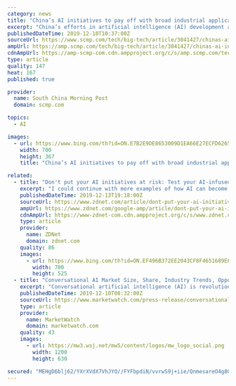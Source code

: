 ```yaml
---
category: news
title: "China’s AI initiatives to pay off with broad industrial applications, iFlytek founder says"
excerpt: "China’s efforts in artificial intelligence (AI) development are starting to pay off, with wider industrial applications set to be deployed, amid the protracted tech and trade war with the United States. Liu Qingfeng, the founder and chairman of iFlytek, highlighted that progress on Monday at a conference in Beijing, where he said AI advances ..."
publishedDateTime: 2019-12-10T10:37:00Z
sourceUrl: https://www.scmp.com/tech/big-tech/article/3041427/chinas-ai-initiatives-pay-broad-industrial-applications-iflytek
ampUrl: https://amp.scmp.com/tech/big-tech/article/3041427/chinas-ai-initiatives-pay-broad-industrial-applications-iflytek
cdnAmpUrl: https://amp-scmp-com.cdn.ampproject.org/c/s/amp.scmp.com/tech/big-tech/article/3041427/chinas-ai-initiatives-pay-broad-industrial-applications-iflytek
type: article
quality: 147
heat: 167
published: true

provider:
  name: South China Morning Post
  domain: scmp.com

topics:
  - AI

images:
  - url: https://www.bing.com/th?id=ON.E7B2E9DE8653009D1EA66E27ECFD6265
    width: 700
    height: 367
    title: "China’s AI initiatives to pay off with broad industrial applications, iFlytek founder says"

related:
  - title: "Don't put your AI initiatives at risk: Test your AI-infused applications!"
    excerpt: "I could continue with more examples of how AI can become harmful. Enterprises are infusing their enterprise applications with AI technology and building new AI-based digital experiences to transform business and accelerate their digital transformation programs. But there is a chance that all these positives about AI could end, especially if we ..."
    publishedDateTime: 2019-12-13T19:18:00Z
    sourceUrl: https://www.zdnet.com/article/dont-put-your-ai-initiatives-at-risk-test-your-ai-infused-applications/
    ampUrl: https://www.zdnet.com/google-amp/article/dont-put-your-ai-initiatives-at-risk-test-your-ai-infused-applications/
    cdnAmpUrl: https://www-zdnet-com.cdn.ampproject.org/c/s/www.zdnet.com/google-amp/article/dont-put-your-ai-initiatives-at-risk-test-your-ai-infused-applications/
    type: article
    provider:
      name: ZDNet
      domain: zdnet.com
    quality: 86
    images:
      - url: https://www.bing.com/th?id=ON.EF496B372EE2043CF8F4651689EF8A88
        width: 700
        height: 525
  - title: "Conversational AI Market Size, Share, Industry Trends, Opportunities, Business Revenue, Forecast and Growth Prospective"
    excerpt: "Conversational artificial intelligence (AI) is revolutionizing the way enterprises interact with customers. Intelligent virtual assistants and chatbots help organizations to resolve repetitive customer queries and proactively offer suggestions to make real-time decisions. With advances in artificial intelligence, machine learning, deep learning ..."
    publishedDateTime: 2019-12-10T08:32:00Z
    sourceUrl: https://www.marketwatch.com/press-release/conversational-ai-market-size-share-industry-trends-opportunities-business-revenue-forecast-and-growth-prospective-2019-12-10
    type: article
    provider:
      name: MarketWatch
      domain: marketwatch.com
    quality: 43
    images:
      - url: https://mw3.wsj.net/mw5/content/logos/mw_logo_social.png
        width: 1200
        height: 630

secured: "MEHgD6blj62/YXrXVdX7VhJYO//FYFbpdiN/vvrwS9j+iie/QnmesareO4g8GUauHxxW9k924fueH4N6ciUuJtJHquOXvS/ysj8/hNuUsXYuvZqtOvTmUwulS7DnjnoEccEFgt45Suh0B/HoecmEG3DR1JCQIdiU2eiGkMYzpJzidyiNc45u2Mk5P9l33xtK65S4A3N7U0o7m4Cxb1k2NoMmiHDdYHh+D7radHxSjaUHclbD5bRIuLO7+lcOFe7/Nf1w8rntTUYMEC9VRt/qgg==;tMlEgINW2FkUaLqd69k9jg=="
---
```


